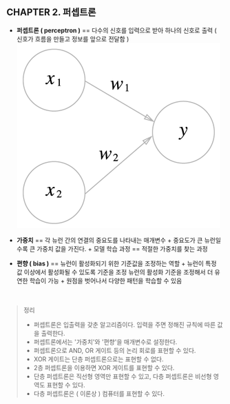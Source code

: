 ## CHAPTER 2. 퍼셉트론

- **퍼셉트론 ( perceptron )** == 다수의 신호를 입력으로 받아 하나의 신호로 출력 ( 신호가 흐름을 만들고 정보를 앞으로 전달함 )
  ![perceptron](../img/perceptron.png)
  </br>

- **가중치** == 각 뉴런 간의 연결의 중요도를 나타내는 매개변수 + 중요도가 큰 뉴런일수록 큰 가중치 값을 가진다. + 모델 학습 과정 == 적절한 가중치를 찾는 과정
  </br>

- **편향 ( bias )** == 뉴런이 활성화되기 위한 기준값을 조정하는 역할 + 뉴런이 특정 값 이상에서 활성화될 수 있도록 기준을 조정
  뉴런의 활성화 기준을 조정해서 더 유연한 학습이 가능 + 원점을 벗어나서 다양한 패턴을 학습할 수 있음
  </br></br></br>

> 정리
>
> - 퍼셉트론은 입출력을 갖춘 알고리즘이다. 입력을 주면 정해진 규칙에 따른 값을 출력한다.
> - 퍼셉트론에서는 '가중치'와 '편향'을 매개변수로 설정한다.
> - 퍼셉트론으로 AND, OR 게이트 등의 논리 회로를 표현할 수 있다.
> - XOR 게이트는 단층 퍼셉트론으로는 표현할 수 없다.
> - 2층 퍼셉트론을 이용하면 XOR 게이트를 표현할 수 있다.
> - 단층 퍼셉트론은 직선형 영역만 표현할 수 있고, 다층 퍼셉트론은 비선형 영역도 표현할 수 있다.
> - 다층 퍼셉트론은 ( 이론상 ) 컴퓨터를 표현할 수 있다.
